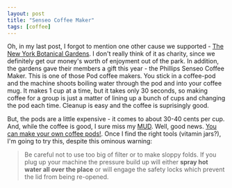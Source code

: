 ```yaml
---
layout: post
title: "Senseo Coffee Maker"
tags: [coffee]
---
```


Oh, in my last post, I forgot to mention one other cause we supported - [The New York Botanical Gardens](http://nybg.org). I don't really think of it as charity, since we definitely get our money's worth of enjoyment out of the park. In addition, the gardens gave their members a gift this year - the Phillips Senseo Coffee Maker. This is one of those Pod coffee makers. You stick in a coffee-pod and the machine shoots boiling water through the pod and into your coffee mug. It makes 1 cup at a time, but it takes only 30 seconds, so making coffee for a group is just a matter of lining up a bunch of cups and changing the pod each time. Cleanup is easy and the coffee is suprisingly good.

But, the pods are a little expensive - it comes to about 30-40 cents per cup. And, while the coffee is good, I sure miss my [MUD](http://www.themudtruck.com/). Well, good news. [You can make your own coffee pods!](http://www.ineedcoffee.com/04/coffeepods/). Once I find the right tools (vitamin jars?), I'm going to try this, despite this ominous warning:

>Be careful not to use too big of filter or to make sloppy folds. If you plug up your machine the pressure build up will either **spray hot water all over the place** or will engage the safety locks which prevent the lid from being re-opened.
